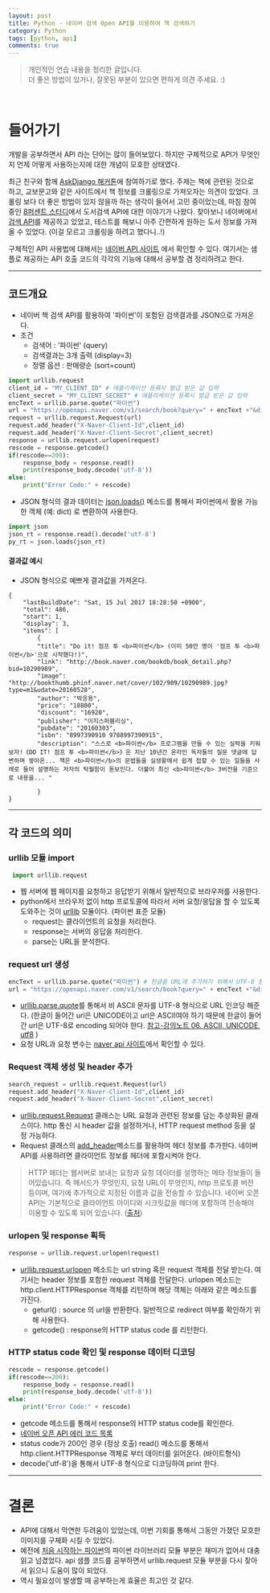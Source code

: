 ```yaml
---
layout: post
title: Python - 네이버 검색 Open API를 이용하여 책 검색하기
category: Python
tags: [python, api]
comments: true
---
```


> 개인적인 연습 내용을 정리한 글입니다.      
> 더 좋은 방법이 있거나, 잘못된 부분이 있으면 편하게 의견 주세요. :)

<br>

# 들어가기
개발을 공부하면서 API 라는 단어는 많이 들어보았다. 하지만 구체적으로 API가 무엇인지 언제 어떻게 사용하는지에 대한 개념이 모호한 상태였다.

최근 친구와 함께 [AskDjango 해커톤](https://nomade.kr/moim/askdjango-hackathon-2017/)에 참여하기로 했다. 주제는 책에 관련된 것으로 하고, 교보문고와 같은 사이트에서 책 정보를 크롤링으로 가져오자는 의견이 있었다. 크롤링 보다 더 좋은 방법이 있지 않을까 하는 생각이 들어서 고민 중이었는데, 마침 참여 중인 [8퍼센트 스터디](https://8percent.github.io/2017-06-30/%EC%8A%A4%ED%84%B0%EB%94%94%EC%8B%9C%EC%9E%91/)에서 도서검색 API에 대한 이야기가 나왔다. 찾아보니 네이버에서 [검색 API](https://developers.naver.com/products/intro/plan/)를 제공하고 있었고, 테스트를 해보니 아주 간편하게 원하는 도서 정보를 가져올 수 있었다. (이걸 모르고 크롤링을 하려고 했다니..!)

구체적인 API 사용법에 대해서는 [네이버 API 사이트](https://developers.naver.com/docs/common/openapiguide/) 에서 확인할 수 있다. 여기서는 샘플로 제공하는 API 호출 코드의 각각의 기능에 대해서 공부할 겸 정리하려고 한다.

---

## 코드개요
- 네이버 책 검색 API를 활용하여 '파이썬'이 포함된 검색결과를 JSON으로 가져온다.
- 조건
  - 검색어 : '파이썬' (query)
  - 검색결과는 3개 출력 (display=3)
  - 정렬 옵션 : 판매량순 (sort=count)

 ```python
 import urllib.request
 client_id = "MY_CLIENT_ID" # 애플리케이션 등록시 발급 받은 값 입력
 client_secret = "MY_CLIENT_SECRET" # 애플리케이션 등록시 발급 받은 값 입력
 encText = urllib.parse.quote("파이썬")
 url = "https://openapi.naver.com/v1/search/book?query=" + encText +"&display=3&sort=count"
 request = urllib.request.Request(url)
 request.add_header("X-Naver-Client-Id",client_id)
 request.add_header("X-Naver-Client-Secret",client_secret)
 response = urllib.request.urlopen(request)
 rescode = response.getcode()
 if(rescode==200):
     response_body = response.read()
     print(response_body.decode('utf-8'))
 else:
     print("Error Code:" + rescode)
 ```

- JSON 형식의 결과 데이터는 [json.loads()](https://docs.python.org/3/library/json.html?highlight=json.loads#json.loads) 메소드를 통해서 파이썬에서 활용 가능한 객체 (예: dict) 로 변환하여 사용한다.

```python
import json
json_rt = response.read().decode('utf-8')
py_rt = json.loads(json_rt)
```

#### 결과값 예시
- JSON 형식으로 예쁘게 결과값을 가져온다.

```
{
    "lastBuildDate": "Sat, 15 Jul 2017 18:28:50 +0900",
    "total": 486,
    "start": 1,
    "display": 3,
    "items": [
        {
        "title": "Do it! 점프 투 <b>파이썬</b> (이미 50만 명이 '점프 투 <b>파이썬</b>'으로 시작했다!)",
        "link": "http://book.naver.com/bookdb/book_detail.php?bid=10290989",
        "image": "http://bookthumb.phinf.naver.net/cover/102/909/10290989.jpg?type=m1&udate=20160528",
        "author": "박응용",
        "price": "18800",
        "discount": "16920",
        "publisher": "이지스퍼블리싱",
        "pubdate": "20160303",
        "isbn": "8997390910 9788997390915",
        "description": "스스로 <b>파이썬</b> 프로그램을 만들 수 있는 실력을 키워보자!《DO IT! 점프 투 <b>파이썬</b>》은 지난 10년간 온라인 독자들의 질문 댓글에 답변하며 쌓아온... 책은 <b>파이썬</b>의 문법들을 실생활에서 쉽게 접할 수 있는 일들을 사례로 들어 설명하는 저자의 탁월함이 돋보인다. 더불어 최신 <b>파이썬</b> 3버전을 기준으로 내용을... "

        }
}
```

---

## 각 코드의 의미

### urllib 모듈 import

```python
 import urllib.request
```

- 웹 서버에 웹 페이지를 요청하고 응답받기 위해서 일반적으로 브라우저를 사용한다.
- python에서 브라우저 없이 http 프로토콜에 따라서 서버 요청/응답을 할 수 있도록 도와주는 것이 [urllib](https://docs.python.org/3/library/urllib.html) 모듈이다. (파이썬 표준 모듈)
  - request는 클라이언트의 요청을 처리한다.
  - response는 서버의 응답을 처리한다.
  - parse는 URL을 분석한다.

### request url 생성

```python
encText = urllib.parse.quote("파이썬") # 한글을 URL에 추가하기 위해서 UTF-8 형식으로 URL 인코딩
url = "https://openapi.naver.com/v1/search/book?query=" + encText +"&display=3&sort=count" # 요청 URL + 요청 변수
```

- [urllib.parse.quote](https://docs.python.org/3/library/urllib.parse.html#urllib.parse.quote)를 통해서 비 ASCII 문자를 UTF-8 형식으로 URL 인코딩 해준다. (한글이 들어간 url은 UNICODE이고 url은 ASCII여야 하기 때문에 한글이 들어간 url은 UTF-8로 encoding 되어야 한다. [참고-강의노트 06. ASCII, UNICODE, utf8](https://wayhome25.github.io/cs/2017/04/05/cs-06/) )
- 요청 URL과 요청 변수는 [naver api 사이트](https://developers.naver.com/docs/search/book/)에서 확인할 수 있다.

### Request 객체 생성 및 header 추가

```python
search_request = urllib.request.Request(url)
request.add_header("X-Naver-Client-Id",client_id)
request.add_header("X-Naver-Client-Secret",client_secret)
```
- [urllib.request.Request](https://docs.python.org/3/library/urllib.request.html#urllib.request.Request) 클래스는 URL 요청과 관련된 정보를 담는 추상화된 클래스이다. http 통신 시 header 값을 설정하거나, HTTP request method 등을 설정 가능하다.
- Request 클래스의 [add_header](https://docs.python.org/3/library/urllib.request.html#urllib.request.Request.add_header)메소드를 활용하여 헤더 정보를 추가한다. 네이버 API를 사용하려면 클라이언트 정보를 헤더에 포함시켜야 한다.
> HTTP 헤더는 웹서버로 보내는 요청과 요청 데이터를 설명하는 메타 정보들이 들어있습니다. 즉 메서드가 무엇인지, 요청 URL이 무엇인지, http 프로토콜 버전 등이며, 여기에 추가적으로 지정된 이름과 값을 전송할 수 있습니다. 네이버 오픈 API는 기본적으로 클라이언트 아이디와 시크릿값을 헤더에 포함하여 전송해야 이용할 수 있도록 되어 있습니다. ([출처](https://developers.naver.com/docs/common/openapiguide/#/apiterms.md#42-http-헤더))

### urlopen 및 response 획득

```python
response = urllib.request.urlopen(request)
```

- [urllib.request.urlopen](https://docs.python.org/3/library/urllib.request.html#urllib.request.urlopen) 메소드는 url string 혹은 request 객체를 전달 받는다. 여기서는 header 정보를 포함한 request 객체를 전달한다. urlopen 메소드는 http.client.HTTPResponse 객체를 리턴하며 해당 객체는 아래와 같은 메소드를 가진다.
  - geturl() : source 의 url을 반환한다. 일반적으로 redirect 여부를 확인하기 위해 사용한다.
  - getcode() : response의 HTTP status code 를 리턴한다.


### HTTP status code 확인 및 response 데이터 디코딩

```python
rescode = response.getcode()
if(rescode==200):
    response_body = response.read()
    print(response_body.decode('utf-8'))
else:
    print("Error Code:" + rescode)
```

- getcode 메소드를 통해서 response의 HTTP status code를 확인한다.
- [네이버 오픈 API 에러 코드 목록](https://developers.naver.com/docs/common/openapiguide/#/errorcode.md)
- status code가 200인 경우 (정상 호출) read() 메소드를 통해서 http.client.HTTPResponse 객체로 부터 데이터를 읽어온다. (바이트형식)
- decode('utf-8')을 통해서 UTF-8 형식으로 디코딩하여 print 한다.

---

# 결론

- API에 대해서 막연한 두려움이 있었는데, 이번 기회를 통해서 그동안 가졌던 모호한 이미지를 구체화 시킬 수 있었다.
- 예전에 [처음 시작하는 파이썬](http://www.hanbit.co.kr/store/books/look.php?p_code=B2827459900)의 파이썬 라이브러리 모듈 부분은 재미가 없어서 대충 읽고 넘겼었다. api 샘플 코드를 공부하면서 urllib.request 모듈 부분을 다시 찾아서 읽으니 도움이 많이 되었다.
- 역시 필요성이 발생할 때 공부하는게 효율은 최고인 것 같다.
